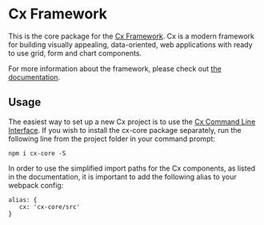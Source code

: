 # Cx Framework

This is the core package for the [Cx Framework](https://cx.codaxy.com/). Cx is a modern framework for building visually appealing, 
data-oriented, web applications with ready to use grid, form and chart components.

For more information about the framework, please check out [the documentation](https://cx.codaxy.com/docs/intro/getting-started).

## Usage

The easiest way to set up a new Cx project is to use the [Cx Command Line Interface](http://cx.codaxy.com/v/master/docs/intro/command-line).
If you wish to install the cx-core package separately, run the following line from the project folder in your command prompt:

```
npm i cx-core -S
```

In order to use the simplified import paths for the Cx components, as listed in the documentation, 
it is important to add the following alias to your webpack config:

```
alias: {
   cx: 'cx-core/src'
}
```

